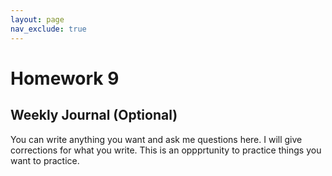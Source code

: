 ```yaml
---
layout: page
nav_exclude: true
---
```


# Homework 9

## Weekly Journal (Optional)
You can write anything you want and ask me questions here. I will give corrections for 
what you write. This is an oppprtunity to practice things you want to practice.
